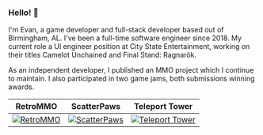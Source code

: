 ### Hello! 👋

I'm Evan, a game developer and full-stack developer based out of Birmingham, AL. I've been a full-time software engineer since 2018. My current role a UI engineer position at City State Entertainment, working on their titles Camelot Unchained and Final Stand: Ragnarök.

As an independent developer, I published an MMO project which I continue to maintain. I also participated in two game jams, both submissions winning awards. 

RetroMMO | ScatterPaws | Teleport Tower
:-------------------------:|:-------------------------:|:-------------------------:
| [![RetroMMO](https://img.itch.zone/aW1nLzcyMzU1ODUucG5n/315x250%23c/Ciyyjl.png)](https://retro-mmo.com) | [![ScatterPaws](https://img.itch.zone/aW1nLzExNDI5MTYyLnBuZw==/315x250%23c/yeGszs.png)](https://retrommo.itch.io/scatterpaws) | [![Teleport Tower](https://img.itch.zone/aW1nLzcyODYyOTkucG5n/315x250%23c/58pusG.png)](https://retrommo.itch.io/teleport-tower)

